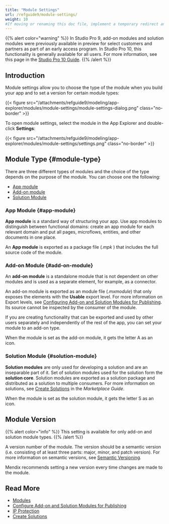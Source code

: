 ```yaml
---
title: "Module Settings"
url: /refguide9/module-settings/
weight: 10
#If moving or renaming this doc file, implement a temporary redirect and let the respective team know they should update the URL in the product. See Mapping to Products for more details.
---
```


{{% alert color="warning" %}}
In Studio Pro 9, add-on modules and solution modules were previously available in preview for select customers and partners as part of an early access program. In Studio Pro 10, this functionality is generally available for all users. For more information, see this page in the [Studio Pro 10 Guide](/refguide/module-settings/).
{{% /alert %}}

## Introduction

Module settings allow you to choose the type of the module when you build your app and to set a version for certain module types:

{{< figure src="/attachments/refguide9/modeling/app-explorer/modules/module-settings/module-settings-dialog.png" class="no-border" >}}

To open module settings, select the module in the App Explorer and double-click **Settings**:

{{< figure src="/attachments/refguide9/modeling/app-explorer/modules/module-settings/settings.png" class="no-border" >}}

## Module Type {#module-type}

There are three different types of modules and the choice of the type depends on the purpose of the module. You can choose one the following:

* [App module](#app-module)
* [Add-on module](#add-on-module)
* [Solution Module](#solution-module)

### App Module {#app-module}

**App module** is a standard way of structuring your app. Use app modules to distinguish between functional domains: create an app module for each relevant domain and put all pages, microflows, entities, and other documents in one place.

An **App module** is exported as a package file (*.mpk* ) that includes the full source code of the module.

### Add-on Module {#add-on-module}

An **add-on module** is a standalone module that is not dependent on other modules and is used as a separate element, for example, as a connector. 

An add-on module is exported as an module file (*.mxmodule*) that only exposes the elements with the **Usable** export level. For more information on Export levels, see [Configuring Add-on and Solution Modules for Publishing](/refguide9/configure-add-on-and-solution-modules/). Its source cannot be inspected by the consumer of the module.

If you are creating functionality that can be exported and used by other users separately and independently of the rest of the app, you can set your module to an add-on type.  

When the module is set as the add-on module, it gets the letter A as an icon.

### Solution Module {#solution-module}

**Solution modules** are only used for developing a solution and are an inseparable part of it. Set of solution modules used for the solution form the **solution core**. Solution modules are exported as a solution package and distributed as a solution to multiple consumers. For more information on solutions, see [Create Solutions](/appstore/creating-content/sol-solutions-guide/) in the *Marketplace Guide*.

When the module is set as the solution module, it gets the letter S as an icon.

## Module Version

{{% alert color="info" %}}
This setting is available for only add-on and solution module types.
{{% /alert %}}

A version number of the module. The version should be a semantic version (i.e. consisting of at least three parts: major, minor, and patch version). For more information on semantic versions, see [Semantic Versioning](https://semver.org/).

Mendix recommends setting a new version every time changes are made to the module. 

## Read More

* [Modules](/refguide9/modules/)
* [Configure Add-on and Solution Modules for Publishing](/refguide9/configure-add-on-and-solution-modules/)
* [IP Protection](/appstore/creating-content/sol-ip-protection/)
* [Create Solutions](/appstore/creating-content/sol-solutions-guide/)
